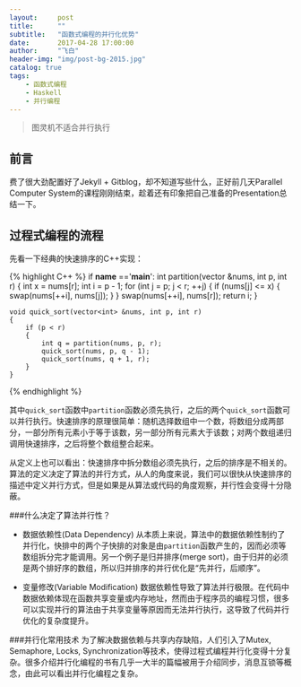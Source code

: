 ```yaml
---
layout:     post
title:      ""
subtitle:   "函数式编程的并行化优势"
date:       2017-04-28 17:00:00
author:     "飞白"
header-img: "img/post-bg-2015.jpg"
catalog: true
tags:
    - 函数式编程
    - Haskell
    - 并行编程
---
```


> 图灵机不适合并行执行

## 前言

费了很大劲配置好了Jekyll + Gitblog，却不知道写些什么，正好前几天Parallel Computer System的课程刚刚结束，趁着还有印象把自己准备的Presentation总结一下。

## 过程式编程的流程

先看一下经典的快速排序的C++实现：

{% highlight C++ %}
if __name__ =='__main__':
	int partition(vector<int> &nums, int p, int r)
	{
		int x = nums[r];
		int i = p - 1;
		for (int j = p; j < r; ++j)
		{
			if (nums[j] <= x)
			{
				swap(nums[++i], nums[j]);
			}
		}
		swap(nums[++i], nums[r]);
		return i;
	}

    void quick_sort(vector<int> &nums, int p, int r)
	{
		if (p < r)
		{
			int q = partition(nums, p, r);
			quick_sort(nums, p, q - 1); 
			quick_sort(nums, q + 1, r);
		}
	}
{% endhighlight %}

其中`quick_sort`函数中`partition`函数必须先执行，之后的两个`quick_sort`函数可以并行执行。快速排序的原理很简单：随机选择数组中一个数，将数组分成两部分，一部分所有元素小于等于该数，另一部分所有元素大于该数；对两个数组递归调用快速排序，之后将整个数组整合起来。

从定义上也可以看出：快速排序中拆分数组必须先执行，之后的排序是不相关的。算法的定义决定了算法的并行方式，从人的角度来说，我们可以很快从快速排序的描述中定义并行方式，但是如果是从算法或代码的角度观察，并行性会变得十分隐蔽。

###什么决定了算法并行性？
* 数据依赖性(Data Dependency)
从本质上来说，算法中的数据依赖性制约了并行化，快排中的两个子快排的对象是由`partition`函数产生的，因而必须等数组拆分完才能调用。另一个例子是归并排序(merge sort)，由于归并的必须是两个排好序的数组，所以归并排序的并行优化是“先并行，后顺序”。

* 变量修改(Variable Modification)
数据依赖性导致了算法并行极限。在代码中数据依赖体现在函数共享变量或内存地址，然而由于程序员的编程习惯，很多可以实现并行的算法由于共享变量等原因而无法并行执行，这导致了代码并行优化的复杂度提升。

###并行化常用技术
为了解决数据依赖与共享内存缺陷，人们引入了Mutex, Semaphore, Locks, Synchronization等技术，使得过程式编程并行化变得十分复杂。很多介绍并行化编程的书有几乎一大半的篇幅被用于介绍同步，消息互锁等概念，由此可以看出并行化编程之复杂。